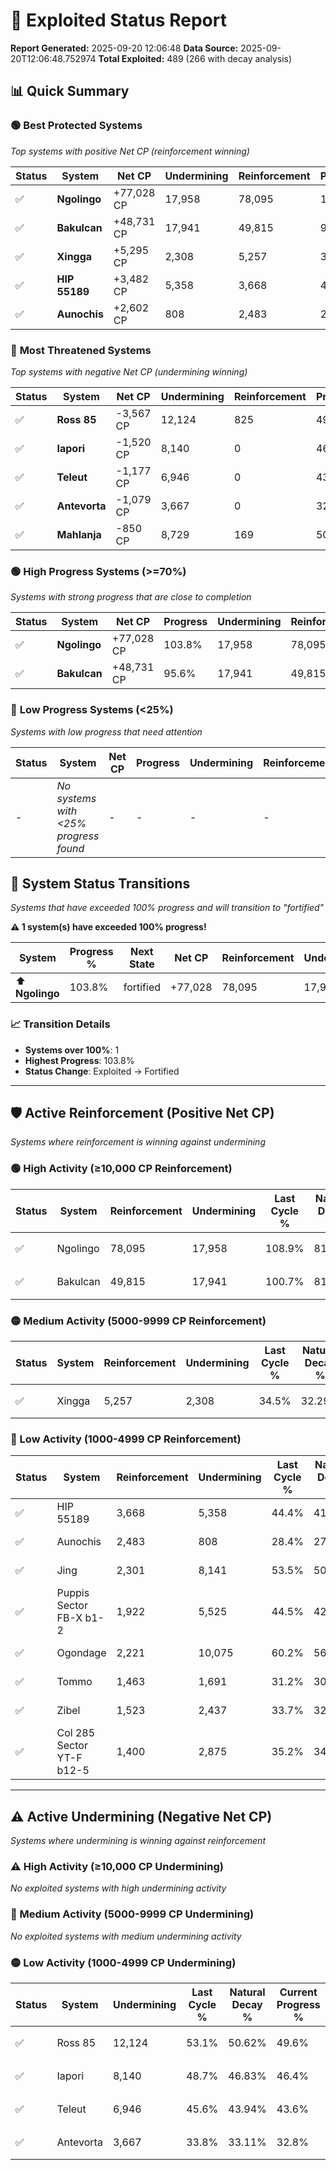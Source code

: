 # 🌟 Exploited Status Report

**Report Generated:** 2025-09-20 12:06:48
**Data Source:** 2025-09-20T12:06:48.752974
**Total Exploited:** 489 (266 with decay analysis)

## 📊 Quick Summary

### 🟢 **Best Protected Systems**
*Top systems with positive Net CP (reinforcement winning)*

| Status | System | Net CP | Undermining | Reinforcement | Progress |
|--------|--------|--------|-------------|---------------|----------|
| ✅ | **Ngolingo** | +77,028 CP | 17,958 | 78,095 | 103.8% |
| ✅ | **Bakulcan** | +48,731 CP | 17,941 | 49,815 | 95.6% |
| ✅ | **Xingga** | +5,295 CP | 2,308 | 5,257 | 33.8% |
| ✅ | **HIP 55189** | +3,482 CP | 5,358 | 3,668 | 42.9% |
| ✅ | **Aunochis** | +2,602 CP | 808 | 2,483 | 28.2% |

### 🔴 **Most Threatened Systems**
*Top systems with negative Net CP (undermining winning)*

| Status | System | Net CP | Undermining | Reinforcement | Progress |
|--------|--------|--------|-------------|---------------|----------|
| ✅ | **Ross 85** | -3,567 CP | 12,124 | 825 | 49.6% |
| ✅ | **Iapori** | -1,520 CP | 8,140 | 0 | 46.4% |
| ✅ | **Teleut** | -1,177 CP | 6,946 | 0 | 43.6% |
| ✅ | **Antevorta** | -1,079 CP | 3,667 | 0 | 32.8% |
| ✅ | **Mahlanja** | -850 CP | 8,729 | 169 | 50.3% |

### 🟢 **High Progress Systems (>=70%)**
*Systems with strong progress that are close to completion*

| Status | System | Net CP | Progress | Undermining | Reinforcement |
|--------|--------|--------|----------|-------------|---------------|
| ✅ | **Ngolingo** | +77,028 CP | 103.8% | 17,958 | 78,095 |
| ✅ | **Bakulcan** | +48,731 CP | 95.6% | 17,941 | 49,815 |

### 🔴 **Low Progress Systems (<25%)**
*Systems with low progress that need attention*

| Status | System | Net CP | Progress | Undermining | Reinforcement |
|--------|--------|--------|----------|-------------|---------------|
| - | *No systems with <25% progress found* | - | - | - | - |
## 🔄 System Status Transitions  
*Systems that have exceeded 100% progress and will transition to "fortified"*

**⚠️ 1 system(s) have exceeded 100% progress!**

| System | Progress % | Next State | Net CP | Reinforcement | Undermining | 
|--------|------------|-------------|--------|---------------|-------------|
| ⬆️ **Ngolingo** | 103.8% | fortified | +77,028 | 78,095 | 17,958 |

### 📈 Transition Details
- **Systems over 100%**: 1
- **Highest Progress**: 103.8%
- **Status Change**: Exploited → Fortified

---

## 🛡️ Active Reinforcement (Positive Net CP)
*Systems where reinforcement is winning against undermining*

### 🟢 High Activity (≥10,000 CP Reinforcement)

| Status | System | Reinforcement | Undermining | Last Cycle % | Natural Decay % | Current Progress % | Current CP | Net CP | Activity |
|--------|--------|---------------|-------------|--------------|-----------------|-------------------|------------|--------|----------|
| ✅ | Ngolingo | 78,095 | 17,958 | 108.9% | 81.79% | 103.8% | 363,300 | +77,028 | 🟢 High Reinforcement |
| ✅ | Bakulcan | 49,815 | 17,941 | 100.7% | 81.68% | 95.6% | 334,600 | +48,731 | 🟢 High Reinforcement |

### 🟡 Medium Activity (5000-9999 CP Reinforcement)

| Status | System | Reinforcement | Undermining | Last Cycle % | Natural Decay % | Current Progress % | Current CP | Net CP | Activity |
|--------|--------|---------------|-------------|--------------|-----------------|-------------------|------------|--------|----------|
| ✅ | Xingga | 5,257 | 2,308 | 34.5% | 32.29% | 33.8% | 118,299 | +5,295 | 🟡 Medium Reinforcement |

### 🔴 Low Activity (1000-4999 CP Reinforcement)

| Status | System | Reinforcement | Undermining | Last Cycle % | Natural Decay % | Current Progress % | Current CP | Net CP | Activity |
|--------|--------|---------------|-------------|--------------|-----------------|-------------------|------------|--------|----------|
| ✅ | HIP 55189 | 3,668 | 5,358 | 44.4% | 41.91% | 42.9% | 150,150 | +3,482 | 🔵 Low Reinforcement |
| ✅ | Aunochis | 2,483 | 808 | 28.4% | 27.46% | 28.2% | 98,699 | +2,602 | 🔵 Low Reinforcement |
| ✅ | Jing | 2,301 | 8,141 | 53.5% | 50.66% | 51.2% | 179,200 | +1,903 | 🔵 Low Reinforcement |
| ✅ | Puppis Sector FB-X b1-2 | 1,922 | 5,525 | 44.5% | 42.41% | 42.9% | 150,150 | +1,717 | 🔵 Low Reinforcement |
| ✅ | Ogondage | 2,221 | 10,075 | 60.2% | 56.81% | 57.3% | 200,549 | +1,699 | 🔵 Low Reinforcement |
| ✅ | Tommo | 1,463 | 1,691 | 31.2% | 30.26% | 30.7% | 107,450 | +1,524 | 🔵 Low Reinforcement |
| ✅ | Zibel | 1,523 | 2,437 | 33.7% | 32.57% | 33.0% | 115,500 | +1,515 | 🔵 Low Reinforcement |
| ✅ | Col 285 Sector YT-F b12-5 | 1,400 | 2,875 | 35.2% | 34.01% | 34.4% | 120,399 | +1,377 | 🔵 Low Reinforcement |


---

## ⚠️ Active Undermining (Negative Net CP)
*Systems where undermining is winning against reinforcement*

### ⚠️ High Activity (≥10,000 CP Undermining)

*No exploited systems with high undermining activity*

### 🔶 Medium Activity (5000-9999 CP Undermining)

*No exploited systems with medium undermining activity*

### 🟡 Low Activity (1000-4999 CP Undermining)

| Status | System | Undermining | Last Cycle % | Natural Decay % | Current Progress % | Reinforcement | Current CP | Net CP | Activity |
|--------|--------|-------------|--------------|-----------------|-------------------|---------------|------------|--------|----------|
| ✅ | Ross 85 | 12,124 | 53.1% | 50.62% | 49.6% | 825 | 173,600 | -3,567 | 🟡 Low Undermining |
| ✅ | Iapori | 8,140 | 48.7% | 46.83% | 46.4% | 0 | 162,400 | -1,520 | 🟡 Low Undermining |
| ✅ | Teleut | 6,946 | 45.6% | 43.94% | 43.6% | 0 | 152,600 | -1,177 | 🟡 Low Undermining |
| ✅ | Antevorta | 3,667 | 33.8% | 33.11% | 32.8% | 0 | 114,799 | -1,079 | 🟡 Low Undermining |
